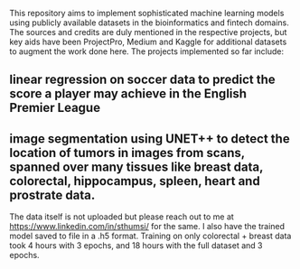 This repository aims to implement sophisticated machine learning models using publicly available datasets in the bioinformatics and fintech domains. 
The sources and credits are duly mentioned in the respective projects, but key aids have been ProjectPro, Medium and Kaggle for additional datasets to augment the work done here. 
The projects implemented so far include:
## linear regression on soccer data to predict the score a player may achieve in the English Premier League
## image segmentation using UNET++ to detect the location of tumors in images from scans, spanned over many tissues like breast data, colorectal, hippocampus, spleen, heart and prostrate data. 
The data itself is not uploaded but please reach out to me at https://www.linkedin.com/in/sthumsi/ for the same. I also have the trained model saved to file in a .h5 format. Training on only colorectal + breast data took 4 hours with 3 epochs, and 18 hours with the full dataset and 3 epochs.

